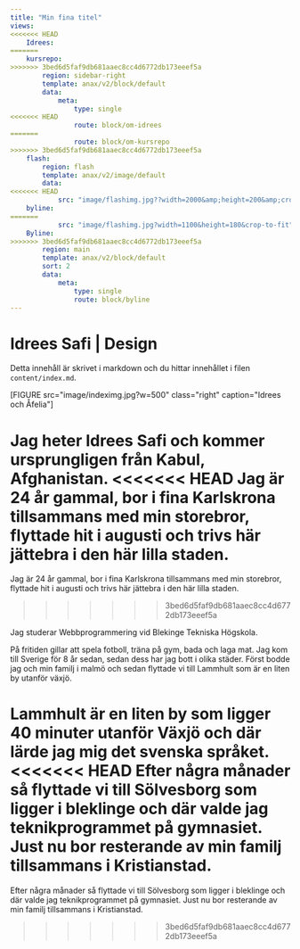 ```yaml
---
title: "Min fina titel"
views:
<<<<<<< HEAD
    Idrees:
=======
    kursrepo:
>>>>>>> 3bed6d5faf9db681aaec8cc4d6772db173eeef5a
        region: sidebar-right
        template: anax/v2/block/default
        data:
            meta:
                type: single
<<<<<<< HEAD
                route: block/om-idrees
=======
                route: block/om-kursrepo
>>>>>>> 3bed6d5faf9db681aaec8cc4d6772db173eeef5a
    flash:
        region: flash
        template: anax/v2/image/default
        data:
<<<<<<< HEAD
            src: "image/flashimg.jpg??width=2000&amp;height=200&amp;crop-to-fit"
    byline:
=======
            src: "image/flashimg.jpg?width=1100&height=180&crop-to-fit"
    Byline:
>>>>>>> 3bed6d5faf9db681aaec8cc4d6772db173eeef5a
        region: main
        template: anax/v2/block/default
        sort: 2
        data:
            meta:
                type: single
                route: block/byline
---
```

Idrees Safi | Design
=========================

Detta innehåll är skrivet i markdown och du hittar innehållet i filen `content/index.md`.

[FIGURE src="image/indeximg.jpg?w=500" class="right" caption="Idrees och Åfelia"]

Jag heter Idrees Safi och kommer ursprungligen från Kabul, Afghanistan.
<<<<<<< HEAD
Jag är 24 år gammal, bor i fina Karlskrona tillsammans med min storebror, flyttade hit i augusti och trivs här jättebra i den här lilla staden.
=======
Jag är 24 år gammal, bor i fina Karlskrona tillsammans med min storebror, flyttade hit
i augusti och trivs här jättebra i den här lilla staden.
>>>>>>> 3bed6d5faf9db681aaec8cc4d6772db173eeef5a

Jag studerar Webbprogrammering vid Blekinge Tekniska Högskola.

På fritiden gillar att spela fotboll, träna på gym, bada och laga mat.
Jag kom till Sverige för 8 år sedan, sedan dess har jag bott i olika städer.
Först bodde jag och min familj i malmö och sedan flyttade vi till Lammhult som är en liten by
utanför växjö.

Lammhult är en liten by som ligger 40 minuter utanför Växjö och där lärde jag mig det svenska språket.
<<<<<<< HEAD
Efter några månader så flyttade vi till Sölvesborg som ligger i bleklinge och där valde jag teknikprogrammet på gymnasiet. Just nu bor resterande av min familj tillsammans i Kristianstad.
=======
Efter några månader så flyttade vi till Sölvesborg som ligger i bleklinge och där valde jag teknikprogrammet på gymnasiet.
Just nu bor resterande av min familj tillsammans i Kristianstad.
>>>>>>> 3bed6d5faf9db681aaec8cc4d6772db173eeef5a
